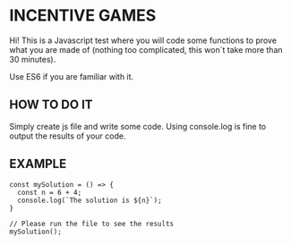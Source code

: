 # INCENTIVE GAMES

Hi! This is a Javascript test where you will code some functions to prove what you are made of (nothing too complicated, this won´t take more than 30 minutes).

Use ES6 if you are familiar with it.

## HOW TO DO IT

Simply create js file and write some code. Using console.log is fine to output the results of your code.

## EXAMPLE

```
const mySolution = () => {
  const n = 6 + 4;
  console.log(`The solution is ${n}`);
}

// Please run the file to see the results
mySolution();
```
